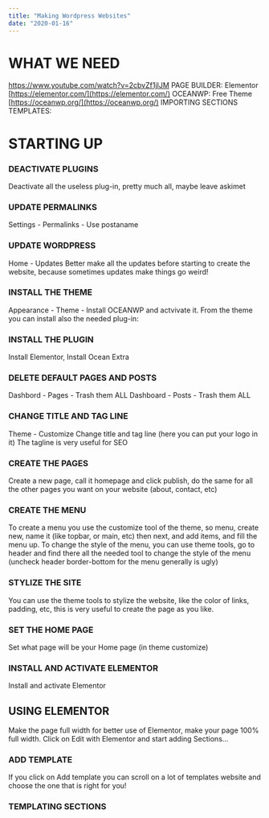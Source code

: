 ```yaml
---
title: "Making Wordpress Websites"
date: "2020-01-16"
---
```


# WHAT WE NEED

https://www.youtube.com/watch?v=2cbvZf1jIJM PAGE BUILDER: Elementor [https://elementor.com/](https://elementor.com/) OCEANWP: Free Theme [https://oceanwp.org/](https://oceanwp.org/) IMPORTING SECTIONS TEMPLATES:

# STARTING UP

### DEACTIVATE PLUGINS

Deactivate all the useless plug-in, pretty much all, maybe leave askimet

### UPDATE PERMALINKS

Settings - Permalinks - Use postaname

### UPDATE WORDPRESS

Home - Updates Better make all the updates before starting to create the website, because sometimes updates make things go weird!

### INSTALL THE THEME

Appearance - Theme - Install OCEANWP and actvivate it. From the theme you can install also the needed plug-in:

### INSTALL THE PLUGIN

Install Elementor, Install Ocean Extra

### DELETE DEFAULT PAGES AND POSTS

Dashbord - Pages - Trash them ALL Dashboard - Posts - Trash them ALL

### CHANGE TITLE AND TAG LINE

Theme - Customize Change title and tag line (here you can put your logo in it) The tagline is very useful for SEO

### CREATE THE PAGES

Create a new page, call it homepage and click publish, do the same for all the other pages you want on your website (about, contact, etc)

### CREATE THE MENU

To create a menu you use the customize tool of the theme, so menu, create new, name it (like topbar, or main, etc) then next, and add items, and fill the menu up. To change the style of the menu, you can use theme tools, go to header and find there all the needed tool to change the style of the menu (uncheck header border-bottom for the menu generally is ugly)

### STYLIZE THE SITE

You can use the theme tools to stylize the website, like the color of links, padding, etc, this is very useful to create the page as you like.

### SET THE HOME PAGE

Set what page will be your Home page (in theme customize)

### INSTALL AND ACTIVATE ELEMENTOR

Install and activate Elementor

## USING ELEMENTOR

Make the page full width for better use of Elementor, make your page 100% full width. Click on Edit with Elementor and start adding Sections...

### ADD TEMPLATE

If you click on Add template you can scroll on a lot of templates website and choose the one that is right for you!

### TEMPLATING SECTIONS
